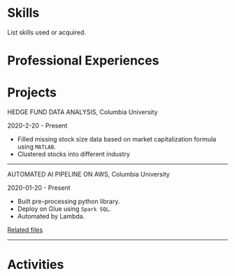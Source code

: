 # Skills

List skills used or acquired.

# Professional Experiences

# Projects

HEDGE FUND DATA ANALYSIS, Columbia University

2020-2-20 - Present

- Filled missing stock size data based on market capitalization formula using `MATLAB`.
- Clustered stocks into different industry

---

AUTOMATED AI PIPELINE ON AWS, Columbia University

2020-01-20 - Present

- Built pre-processing python library.
- Deploy on Glue using `Spark SQL`.
- Automated by Lambda.

[Related files](resource/)

---


# Activities
